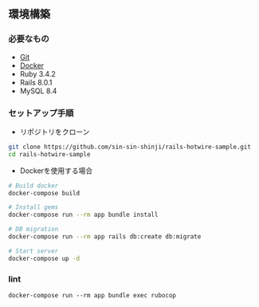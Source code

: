 ## 環境構築

### 必要なもの
- [Git](https://git-scm.com/)
- [Docker](https://www.docker.com/)
- Ruby 3.4.2
- Rails 8.0.1
- MySQL 8.4

### セットアップ手順

* リポジトリをクローン

```sh
git clone https://github.com/sin-sin-shinji/rails-hotwire-sample.git
cd rails-hotwire-sample
```

* Dockerを使用する場合

```sh
# Build docker
docker-compose build

# Install gems
docker-compose run --rm app bundle install

# DB migration
docker-compose run --rm app rails db:create db:migrate

# Start server
docker-compose up -d
```

### lint

```
docker-compose run --rm app bundle exec rubocop
```
